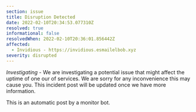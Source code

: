 ```yaml
---
section: issue
title: Disruption Detected
date: 2022-02-10T20:34:53.077310Z
resolved: true
informational: false
resolvedWhen: 2022-02-10T20:36:01.856442Z
affected:
  - Invidious - https://invidious.esmailelbob.xyz
severity: disrupted
---
```

*Investigating* - We are investigating a potential issue that might affect the uptime of one our of services. We are sorry for any inconvenience this may cause you. This incident post will be updated once we have more information.

This is an automatic post by a monitor bot.
        